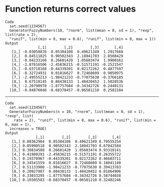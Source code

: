# Function returns correct values

    Code
      set.seed(1234567)
      GeneratorFuzzyNumbers(10, "rnorm", list(mean = 0, sd = 1), "rexp", list(rate = 2),
      "runif", list(min = 0, max = 0.6), "runif", list(min = 0, max = 1))
    Output
                   [,1]        [,2]        [,3]       [,4]
       [1,] -0.03058876  0.05304108  0.49621349  1.2917660
       [2,]  0.84511825  0.90502343  2.18041703  2.8508429
       [3,] -0.04233168  0.26601420  1.05683474  1.9900161
       [4,] -2.87816506 -2.45836215 -0.51571191 -0.2521547
       [5,] -0.63718168 -0.44339201  0.02172262  0.4877597
       [6,] -0.32724931  0.01816627  0.72468609  0.9050975
       [7,] -2.49555213 -1.98421233 -0.77075630 -0.3766185
       [8,]  0.67510145  0.88438133  1.48420452  1.5028536
       [9,] -2.20790978 -1.87757684 -0.34342726  0.2440131
      [10,] -0.84876040 -0.68370457 -0.06581210  0.2582104

---

    Code
      set.seed(1234567)
      GeneratorFuzzyNumbers(n = 10, "rnorm", list(mean = 0, sd = 1), "rexp", list(
        rate = 2), "runif", list(min = 0, max = 0.6), "runif", list(min = 0, max = 1),
      increases = TRUE)
    Output
                  [,1]        [,2]        [,3]       [,4]
       [1,] 0.08362984  0.05304108  0.49621349 0.79555254
       [2,] 0.05990518  0.90502343  2.18041703 0.67042584
       [3,] 0.30834588  0.26601420  1.05683474 0.93318141
       [4,] 0.41980291 -2.45836215 -0.51571191 0.26355722
       [5,] 0.19378967 -0.44339201  0.02172262 0.46603711
       [6,] 0.34541559  0.01816627  0.72468609 0.18041140
       [7,] 0.51133980 -1.98421233 -0.77075630 0.39413783
       [8,] 0.20927987  0.88438133  1.48420452 0.01864906
       [9,] 0.33033295 -1.87757684 -0.34342726 0.58744038
      [10,] 0.16505583 -0.68370457 -0.06581210 0.32402246

